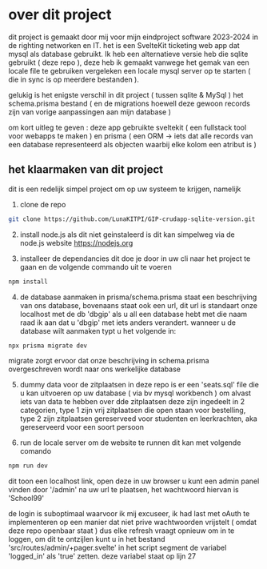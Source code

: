 # over dit project
dit project is gemaakt door mij  voor mijn eindproject software 2023-2024 in de righting networken en IT. het is een SvelteKit ticketing web app dat mysql als database gebruikt. Ik heb een alternatieve versie heb die sqlite gebruikt ( deze repo ), deze heb ik gemaakt vanwege het gemak van een locale file te gebruiken vergeleken een locale mysql server op te starten ( die in sync is op meerdere bestanden ).

gelukig is het enigste verschil in dit project ( tussen sqlite & MySql ) het schema.prisma bestand ( en de migrations hoewell deze gewoon records zijn van vorige aanpassingen aan mijn database )

om kort uitleg te geven : deze app gebruikte sveltekit ( een fullstack tool voor webapps te maken ) en prisma ( een ORM -> iets dat alle records van een database  representeerd als objecten waarbij elke kolom een atribut is )

## het klaarmaken van dit project
dit is een redelijk simpel project om op uw systeem te krijgen, namelijk
1. clone de repo
``` bash
git clone https://github.com/LunaKITPI/GIP-crudapp-sqlite-version.git
```

2. install node.js als dit niet geinstaleerd is
dit kan simpelweg via de node.js website https://nodejs.org

3. installeer de dependancies
dit doe je door in uw cli naar het project te gaan en de volgende commando uit te voeren
``` bash
npm install
```
4. de database aanmaken
in prisma/schema.prisma staat een beschrijving van ons database, bovenaans staat ook een url, dit url is standaart onze localhost met de db 'dbgip'
als u all een database hebt met die naam raad ik aan dat u 'dbgip' met iets anders verandert. wanneer u de database wilt aanmaken typt u het volgende in:
``` bash
npx prisma migrate dev
```
migrate zorgt ervoor dat onze beschrijving in schema.prisma overgeschreven wordt naar ons werkelijke database

5. dummy data voor de zitplaatsen
in deze repo is er een 'seats.sql' file die u kan uitvoeren op uw database ( via bv mysql workbench ) om alvast iets van data te hebben over dde zitplaatsen
deze zijn ingedeelt in 2 categorien, type 1 zijn vrij zitplaatsen die open staan voor bestelling, type 2 zijn zitplaatsen gereserveed voor studenten en leerkrachten, aka gereserveerd voor een soort persoon

6. run de locale server om de website te runnen
dit kan met volgende comando
``` bash
npm run dev
```
dit toon een localhost link, open deze in uw browser
u kunt een admin panel vinden door '/admin' na uw url te plaatsen, het wachtwoord hiervan is 'School99'

de login is suboptimaal waarvoor ik mij excuseer, ik had last met oAuth te implementeren op een manier dat niet prive wachtwoorden vrijstelt ( omdat deze repo openbaar staat )
dus elke refresh vraagt opnieuw om in te loggen, om dit te ontzijlen kunt u in het bestand 'src/routes/admin/+pager.svelte' in het script segment de variabel 'logged_in' als 'true' zetten.
deze variabel staat op lijn 27


